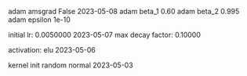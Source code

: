 

adam amsgrad		False			2023-05-08
adam beta_1		0.60
adam beta_2		0.995
adam epsilon		1e-10

initial lr:		0.0050000		2023-05-07
max decay factor:	0.10000

activation:		elu			2023-05-06

kernel init		random normal		2023-05-03

